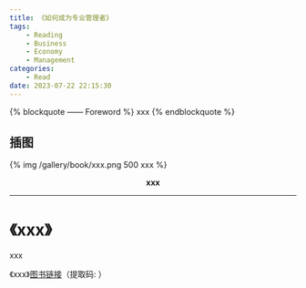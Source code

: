 ```yaml
---
title: 《如何成为专业管理者》
tags:
	- Reading
	- Business
	- Economy
	- Management
categories:
	- Read
date: 2023-07-22 22:15:30
---
```


{% blockquote —— Foreword %}
xxx
{% endblockquote %}

<!-- more -->

## 插图
{% img /gallery/book/xxx.png 500 xxx %}
<p align="center"><b>xxx</b></p>

-----

# 《xxx》

xxx

《xxx》[图书链接](https://pan.baidu.com/s/)（提取码: ）